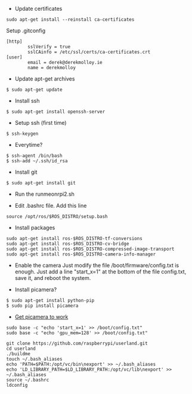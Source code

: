 * Update certificates
```
sudo apt-get install --reinstall ca-certificates
```

Setup .gitconfig
```
[http]
        sslVerify = true
        sslCAinfo = /etc/ssl/certs/ca-certificates.crt
[user]
        email = derek@derekmolloy.ie
        name = derekmolloy
```
* Update apt-get archives
```
$ sudo apt-get update
```
* Install ssh
```
$ sudo apt-get install openssh-server
```
* Setup ssh (first time)
```
$ ssh-keygen 
```
* Everytime?
```
$ ssh-agent /bin/bash
$ ssh-add ~/.ssh/id_rsa
```

* Install git
```
$ sudo apt-get install git
```

* Run the runmeonrpi2.sh

* Edit .bashrc file. Add this line
```
source /opt/ros/$ROS_DISTRO/setup.bash
```

* Install packages
```
sudo apt-get install ros-$ROS_DISTRO-tf-conversions
sudo apt-get install ros-$ROS_DISTRO-cv-bridge
sudo apt-get install ros-$ROS_DISTRO-compressed-image-transport 
sudo apt-get install ros-$ROS_DISTRO-camera-info-manager
```

* Enable the camera
Just modify the file /boot/firmware/config.txt is enough.
Just add a line "start_x=1" at the bottom of the file config.txt, save it, and reboot the system. 

* Install picamera?
```
$ sudo apt-get install python-pip
$ sudo pip install picamera
```

* [Get picamera to work](http://raspberrypi.stackexchange.com/questions/37359/how-to-use-raspistill-on-ubuntu)
```
sudo base -c "echo 'start_x=1' >> /boot/config.txt"
sudo base -c "echo 'gpu_mem=128' >> /boot/config.txt"
```

```
git clone https://github.com/raspberrypi/userland.git
cd userland
./buildme
touch ~/.bash_aliases
echo 'PATH=$PATH:/opt/vc/bin\nexport' >> ~/.bash_aliases
echo 'LD_LIBRARY_PATH=$LD_LIBRARY_PATH:/opt/vc/lib\nexport' >> ~/.bash_aliases
source ~/.bashrc
ldconfig
```